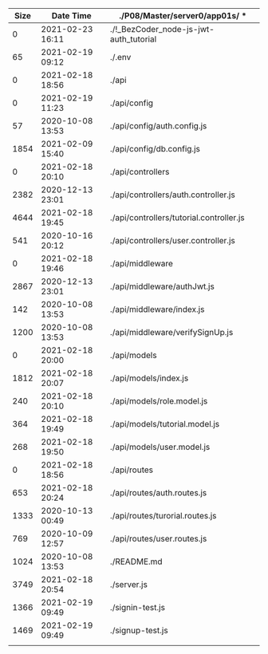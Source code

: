 |    Size     | Date Time       |./P08/Master/server0/app01s/  *
| ----------  |---------------  |--------------------------------------------------------------------------    
|           0 |2021-02-23 16:11 |./!_BezCoder_node-js-jwt-auth_tutorial    
|          65 |2021-02-19 09:12 |./.env    
|           0 |2021-02-18 18:56 |./api    
|           0 |2021-02-19 11:23 |./api/config    
|          57 |2020-10-08 13:53 |./api/config/auth.config.js    
|        1854 |2021-02-09 15:40 |./api/config/db.config.js    
|           0 |2021-02-18 20:10 |./api/controllers    
|        2382 |2020-12-13 23:01 |./api/controllers/auth.controller.js    
|        4644 |2021-02-18 19:45 |./api/controllers/tutorial.controller.js    
|         541 |2020-10-16 20:12 |./api/controllers/user.controller.js    
|           0 |2021-02-18 19:46 |./api/middleware    
|        2867 |2020-12-13 23:01 |./api/middleware/authJwt.js    
|         142 |2020-10-08 13:53 |./api/middleware/index.js    
|        1200 |2020-10-08 13:53 |./api/middleware/verifySignUp.js    
|           0 |2021-02-18 20:00 |./api/models    
|        1812 |2021-02-18 20:07 |./api/models/index.js    
|         240 |2021-02-18 20:10 |./api/models/role.model.js    
|         364 |2021-02-18 19:49 |./api/models/tutorial.model.js    
|         268 |2021-02-18 19:50 |./api/models/user.model.js    
|           0 |2021-02-18 18:56 |./api/routes    
|         653 |2021-02-18 20:24 |./api/routes/auth.routes.js    
|        1333 |2020-10-13 00:49 |./api/routes/turorial.routes.js    
|         769 |2020-10-09 12:57 |./api/routes/user.routes.js    
|        1024 |2020-10-08 13:53 |./README.md    
|        3749 |2021-02-18 20:54 |./server.js    
|        1366 |2021-02-19 09:49 |./signin-test.js    
|        1469 |2021-02-19 09:49 |./signup-test.js    
|             |                 |
